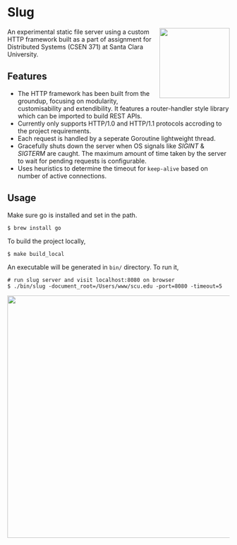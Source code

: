 # Slug
<img align="right" width="159px" src="https://i.ibb.co/p2zvQ36/DALL-E-2024-02-08-16-19-35-Animated-Slug-mascot-in-teal-color-racing-in-blazing-speed-showing-full-i.png">

 An experimental static file server using a custom HTTP framework built as a part of assignment for Distributed Systems (CSEN 371) at Santa Clara University.

 ## Features

  - The HTTP framework has been built from the groundup, focusing on modularity, customisability and extendibility. It features a router-handler style library which can be imported to build REST APIs. 
  - Currently only supports HTTP/1.0 and HTTP/1.1 protocols accroding to the project requirements.
  - Each request is handled by a seperate Goroutine lightweight thread.
  - Gracefully shuts down the server when OS signals like _SIGINT_ & _SIGTERM_ are caught. The maximum amount of time taken by the server to wait for pending requests is configurable.
  - Uses heuristics to determine the timeout for `keep-alive` based on number of active connections.

## Usage

Make sure go is installed and set in the path.
```
$ brew install go
```
To build the project locally, 
```
$ make build_local
```
An executable will be generated in `bin/` directory. To run it,
```
# run slug server and visit localhost:8080 on browser
$ ./bin/slug -document_root=/Users/www/scu.edu -port=8080 -timeout=5
```
<img align="left" width="550px" src="https://github.com/roychowdhuryrohit-dev/slug/assets/24897721/1e0574e8-e2fc-4064-b950-a7fd7ac21181">


